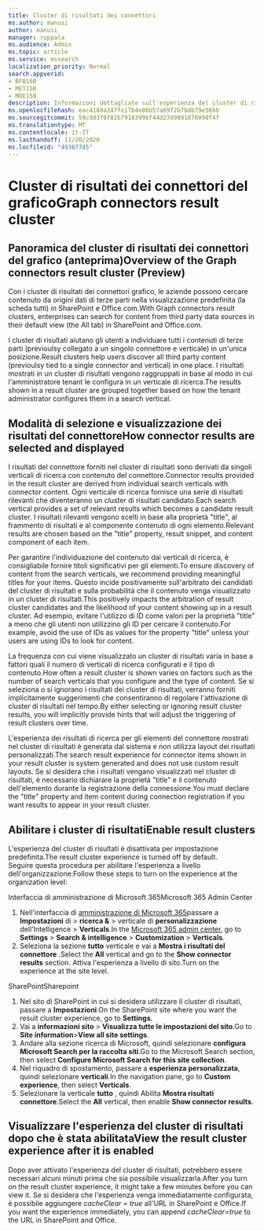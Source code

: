```yaml
---
title: Cluster di risultati dei connettori
ms.author: manusi
author: manusi
manager: ruppala
ms.audience: Admin
ms.topic: article
ms.service: mssearch
localization_priority: Normal
search.appverid:
- BFB160
- MET150
- MOE150
description: Informazioni dettagliate sull'esperienza del cluster di risultati dei connettori
ms.openlocfilehash: eac4180a247fe17b4e86b57a69f2b7bdb79e56bb
ms.sourcegitcommit: 59cdd3f0f82b7918399bf44d27d9891076090f4f
ms.translationtype: MT
ms.contentlocale: it-IT
ms.lasthandoff: 11/20/2020
ms.locfileid: "49367745"
---
```

# <a name="graph-connectors-result-cluster"></a><span data-ttu-id="8da32-103">Cluster di risultati dei connettori del grafico</span><span class="sxs-lookup"><span data-stu-id="8da32-103">Graph connectors result cluster</span></span>

## <a name="overview-of-the-graph-connectors-result-cluster-preview"></a><span data-ttu-id="8da32-104">Panoramica del cluster di risultati dei connettori del grafico (anteprima)</span><span class="sxs-lookup"><span data-stu-id="8da32-104">Overview of the Graph connectors result cluster (Preview)</span></span>  

 <span data-ttu-id="8da32-105">Con i cluster di risultati dei connettori grafico, le aziende possono cercare contenuto da origini dati di terze parti nella visualizzazione predefinita (la scheda tutti) in SharePoint e Office.com.</span><span class="sxs-lookup"><span data-stu-id="8da32-105">With Graph connectors result clusters, enterprises can search for content from third party data sources in their default view (the All tab) in SharePoint and Office.com.</span></span>

<span data-ttu-id="8da32-106">I cluster di risultati aiutano gli utenti a individuare tutti i contenuti di terze parti (previoulsy collegato a un singolo connettore e verticale) in un'unica posizione.</span><span class="sxs-lookup"><span data-stu-id="8da32-106">Result clusters help users discover all third party content (previoulsy tied to a single connector and vertical) in one place.</span></span> <span data-ttu-id="8da32-107">I risultati mostrati in un cluster di risultati vengono raggruppati in base al modo in cui l'amministratore tenant le configura in un verticale di ricerca.</span><span class="sxs-lookup"><span data-stu-id="8da32-107">The results shown in a result cluster are grouped together based on how the tenant administrator configures them in a search vertical.</span></span>  

## <a name="how-connector-results-are-selected-and-displayed"></a><span data-ttu-id="8da32-108">Modalità di selezione e visualizzazione dei risultati del connettore</span><span class="sxs-lookup"><span data-stu-id="8da32-108">How connector results are selected and displayed</span></span>

<span data-ttu-id="8da32-109">I risultati del connettore forniti nel cluster di risultati sono derivati da singoli verticali di ricerca con contenuto del connettore.</span><span class="sxs-lookup"><span data-stu-id="8da32-109">Connector results provided in the result cluster are derived from individual search verticals with connector content.</span></span> <span data-ttu-id="8da32-110">Ogni verticale di ricerca fornisce una serie di risultati rilevanti che diventeranno un cluster di risultati candidato.</span><span class="sxs-lookup"><span data-stu-id="8da32-110">Each search vertical provides a set of relevant results which becomes a candidate result cluster.</span></span> <span data-ttu-id="8da32-111">I risultati rilevanti vengono scelti in base alla proprietà "title", al frammento di risultati e al componente contenuto di ogni elemento.</span><span class="sxs-lookup"><span data-stu-id="8da32-111">Relevant results are chosen based on the "title" property, result snippet, and content component of each item.</span></span>

<span data-ttu-id="8da32-112">Per garantire l'individuazione del contenuto dai verticali di ricerca, è consigliabile fornire titoli significativi per gli elementi.</span><span class="sxs-lookup"><span data-stu-id="8da32-112">To ensure discovery of content from the search verticals, we recommend providing meaningful titles for your items.</span></span> <span data-ttu-id="8da32-113">Questo incide positivamente sull'arbitrato dei candidati del cluster di risultati e sulla probabilità che il contenuto venga visualizzato in un cluster di risultati.</span><span class="sxs-lookup"><span data-stu-id="8da32-113">This positively impacts the arbitration of result cluster candidates and the likelihood of your content showing up in a result cluster.</span></span> <span data-ttu-id="8da32-114">Ad esempio, evitare l'utilizzo di ID come valori per la proprietà "title" a meno che gli utenti non utilizzino gli ID per cercare il contenuto.</span><span class="sxs-lookup"><span data-stu-id="8da32-114">For example, avoid the use of IDs as values for the property "title" unless your users are using IDs to look for content.</span></span>

<span data-ttu-id="8da32-115">La frequenza con cui viene visualizzato un cluster di risultati varia in base a fattori quali il numero di verticali di ricerca configurati e il tipo di contenuto.</span><span class="sxs-lookup"><span data-stu-id="8da32-115">How often a result cluster is shown varies on factors such as the number of search verticals that you configure and the type of content.</span></span> <span data-ttu-id="8da32-116">Se si seleziona o si ignorano i risultati dei cluster di risultati, verranno forniti implicitamente suggerimenti che consentiranno di regolare l'attivazione di cluster di risultati nel tempo.</span><span class="sxs-lookup"><span data-stu-id="8da32-116">By either selecting or ignoring result cluster results, you will implicitly provide hints that will adjust the triggering of result clusters over time.</span></span>

<span data-ttu-id="8da32-117">L'esperienza dei risultati di ricerca per gli elementi del connettore mostrati nel cluster di risultati è generata dal sistema e non utilizza layout dei risultati personalizzati.</span><span class="sxs-lookup"><span data-stu-id="8da32-117">The search result experience for connector items shown in your result cluster is system generated and does not use custom result layouts.</span></span> <span data-ttu-id="8da32-118">Se si desidera che i risultati vengano visualizzati nel cluster di risultati, è necessario dichiarare la proprietà "title" e il contenuto dell'elemento durante la registrazione della connessione.</span><span class="sxs-lookup"><span data-stu-id="8da32-118">You must declare the "title" property and item content during connection registration if you want results to appear in your result cluster.</span></span>

## <a name="enable-result-clusters"></a><span data-ttu-id="8da32-119">Abilitare i cluster di risultati</span><span class="sxs-lookup"><span data-stu-id="8da32-119">Enable result clusters</span></span>
  
<span data-ttu-id="8da32-120">L'esperienza del cluster di risultati è disattivata per impostazione predefinita.</span><span class="sxs-lookup"><span data-stu-id="8da32-120">The result cluster experience is turned off by default.</span></span>  
<span data-ttu-id="8da32-121">Seguire questa procedura per abilitare l'esperienza a livello dell'organizzazione:</span><span class="sxs-lookup"><span data-stu-id="8da32-121">Follow these steps to turn on the experience at the organization level:</span></span>

<span data-ttu-id="8da32-122">Interfaccia di amministrazione di Microsoft 365</span><span class="sxs-lookup"><span data-stu-id="8da32-122">Microsoft 365 Admin Center</span></span>

1. <span data-ttu-id="8da32-123">Nell'interfaccia di [amministrazione di Microsoft 365](https://admin.microsoft.com/)passare a **Impostazioni** di  >  **ricerca &**  >  verticale di **personalizzazione** dell'Intelligence  >  **Verticals**.</span><span class="sxs-lookup"><span data-stu-id="8da32-123">In the [Microsoft 365 admin center](https://admin.microsoft.com/), go to **Settings** > **Search & intelligence** > **Customization** > **Verticals**.</span></span>  
2. <span data-ttu-id="8da32-124">Seleziona la sezione **tutto** verticale e vai a **Mostra i risultati del connettore** .</span><span class="sxs-lookup"><span data-stu-id="8da32-124">Select  the **All** vertical and go to the **Show connector results** section.</span></span> <span data-ttu-id="8da32-125">Attiva l'esperienza a livello di sito.</span><span class="sxs-lookup"><span data-stu-id="8da32-125">Turn on the experience at the site level.</span></span>

<span data-ttu-id="8da32-126">SharePoint</span><span class="sxs-lookup"><span data-stu-id="8da32-126">Sharepoint</span></span>

1. <span data-ttu-id="8da32-127">Nel sito di SharePoint in cui si desidera utilizzare il cluster di risultati, passare a **Impostazioni**.</span><span class="sxs-lookup"><span data-stu-id="8da32-127">On the SharePoint site where you want the result cluster experience, go to **Settings**.</span></span>
2. <span data-ttu-id="8da32-128">Vai a **informazioni sito** > **Visualizza tutte le impostazioni del sito**.</span><span class="sxs-lookup"><span data-stu-id="8da32-128">Go to **Site information**>**View all site settings**.</span></span>
3. <span data-ttu-id="8da32-129">Andare alla sezione ricerca di Microsoft, quindi selezionare **configura Microsoft Search per la raccolta siti**.</span><span class="sxs-lookup"><span data-stu-id="8da32-129">Go to the Microsoft Search section, then select **Configure Microsoft Search for this site collection**.</span></span>
4. <span data-ttu-id="8da32-130">Nel riquadro di spostamento, passare a **esperienza personalizzata**, quindi selezionare **verticali**.</span><span class="sxs-lookup"><span data-stu-id="8da32-130">In the navigation pane, go to **Custom experience**, then select **Verticals**.</span></span>
5. <span data-ttu-id="8da32-131">Selezionare la verticale **tutto** , quindi Abilita **Mostra risultati connettore**.</span><span class="sxs-lookup"><span data-stu-id="8da32-131">Select the **All** vertical, then enable **Show connector results**.</span></span>

## <a name="view-the-result-cluster-experience-after-it-is-enabled"></a><span data-ttu-id="8da32-132">Visualizzare l'esperienza del cluster di risultati dopo che è stata abilitata</span><span class="sxs-lookup"><span data-stu-id="8da32-132">View the result cluster experience after it is enabled</span></span>

<span data-ttu-id="8da32-133">Dopo aver attivato l'esperienza del cluster di risultati, potrebbero essere necessari alcuni minuti prima che sia possibile visualizzarla.</span><span class="sxs-lookup"><span data-stu-id="8da32-133">After you turn on the result cluster experience, it might take a few minutes before you can view it.</span></span> <span data-ttu-id="8da32-134">Se si desidera che l'esperienza venga immediatamente configurata, è possibile aggiungere *cacheClear = true* all'URL in SharePoint e Office.</span><span class="sxs-lookup"><span data-stu-id="8da32-134">If you want the experience immediately, you can append *cacheClear=true* to the URL in SharePoint and Office.</span></span>
